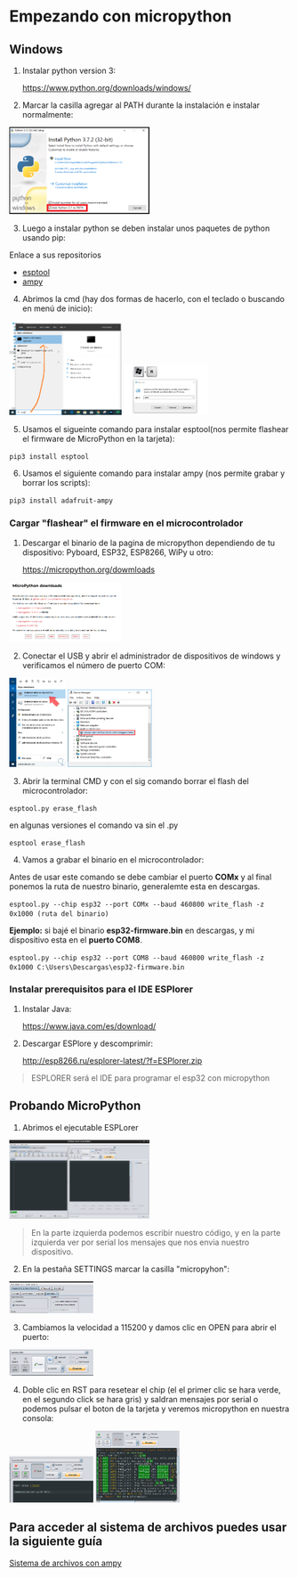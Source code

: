 # Empezando con micropython

## Windows

1. Instalar python version 3:

    https://www.python.org/downloads/windows/

2. Marcar la casilla agregar al PATH durante la instalación e instalar normalmente:

<img src="media/micropython/add_Python_to_Path.png" width="50%">

3. Luego a instalar python se deben instalar unos paquetes de python usando pip:

Enlace a sus repositorios

* [esptool](https://github.com/espressif/esptool/)
* [ampy](https://github.com/pycampers/ampy)

4. Abrimos la cmd (hay dos formas de hacerlo, con el teclado o buscando en menú de inicio):

<img src="media/micropython/abrir-cmd.png" width="40%"> 
<img src="media/micropython/CMD-atajo-teclado.jpg" width="30%"> 

5. Usamos el sigueinte comando para instalar esptool(nos permite flashear el firmware de MicroPython en la tarjeta):

`pip3 install esptool
`

6. Usamos el siguiente comando para instalar ampy (nos permite grabar y borrar los scripts):

`pip3 install adafruit-ampy
`

### Cargar "flashear" el firmware en el microcontrolador

1. Descargar el binario de la pagina de micropython dependiendo de tu dispositivo:
Pyboard, ESP32, ESP8266, WiPy u otro:

    https://micropython.org/dowmloads

<img src="media/micropython/micropyhton-descargar.png" width="40%"> 

2. Conectar el USB y abrir el administrador de dispositivos de windows y verificamos el número de puerto COM:

<img src="media/micropython/administrador-de-dispo.jpg" width="20%"> 
<img src="media/micropython/puertoCOM.jpg" width="30%"> 

3. Abrir la terminal CMD y con el sig comando borrar el flash del microcontrolador:

`esptool.py erase_flash
`

en algunas versiones el comando va sin el .py

`esptool erase_flash
`

4. Vamos a grabar el binario en el microcontrolador:

Antes de usar este comando se debe cambiar el puerto **COMx** y al final ponemos la ruta de nuestro binario, generalemte esta en descargas.

`esptool.py --chip esp32 --port COMx --baud 460800 write_flash -z 0x1000 (ruta del binario)
`

**Ejemplo:** si bajé el binario **esp32-firmware.bin** en descargas, y mi dispositivo esta en el **puerto COM8**.

`esptool.py --chip esp32 --port COM8 --baud 460800 write_flash -z 0x1000 C:\Users\Descargas\esp32-firmware.bin`

### Instalar prerequisitos para el IDE ESPlorer

1. Instalar Java:

    https://www.java.com/es/download/

2. Descargar ESPlore y descomprimir:

    http://esp8266.ru/esplorer-latest/?f=ESPlorer.zip

> ESPLORER será el IDE para programar el esp32 con micropython

## Probando MicroPython

1. Abrimos el ejecutable ESPLorer

<img src="media/micropython/esplorer.png" width="50%"> 

>En la parte izquierda podemos escribir nuestro código, y en la parte izquierda ver por serial los mensajes que nos envia nuestro dispositivo.

2. En la pestaña SETTINGS marcar la casilla "micropyhon":

<img src="media/micropython/cambiando-a-upy.png" width="30%"> 


3. Cambiamos la velocidad a 115200 y damos clic en OPEN para abrir el puerto:

<img src="media/micropython/abrir-puerto.png" width="30%"> 


4. Doble clic en RST para resetear el chip (el el primer clic se hara verde, en el segundo click se hara gris) y saldran mensajes por serial o podemos pulsar el boton de la tarjeta y veremos micropython en nuestra consola:

<img src="media/micropython/reset.png" width="30%"> 
<img src="media/micropython/upy-serial.png" width="30%">

## Para acceder al sistema de archivos puedes usar la siguiente guía 

[Sistema de archivos con ampy](https://github.com/FunPythonEC/Python_para_MicroControladores/blob/master/Sistema_de_archivos.md)